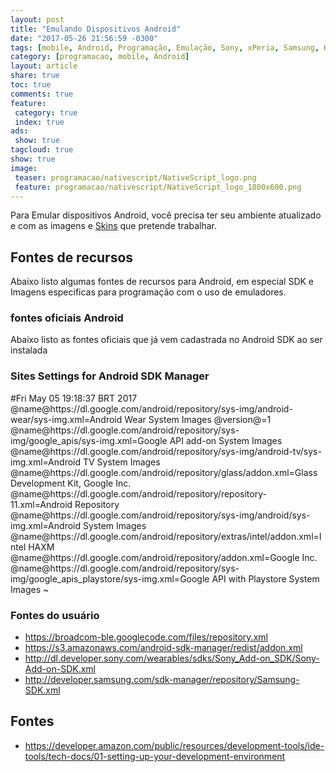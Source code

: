 ```yaml
---
layout: post
title: "Emulando Dispositivos Android"
date: "2017-05-26 21:56:59 -0300"
tags: [mobile, Android, Programação, Emulação, Sony, xPeria, Samsung, HTC, Xayomin ]
category: [programacao, mobile, Android]
layout: article
share: true
toc: true
comments: true
feature:
 category: true
 index: true
ads:
 show: true
tagcloud: true
show: true
image:
 teaser: programacao/nativescript/NativeScript_logo.png
 feature: programacao/nativescript/NativeScript_logo_1800x600.png
---
```


Para Emular dispositivos Android, você precisa ter seu ambiente atualizado e com as imagens e [Skins]() que pretende trabalhar.

<!--more-->

## Fontes de recursos

Abaixo listo algumas fontes de recursos para Android, em especial SDK e Imagens especificas para programação com o uso de emuladores.

### fontes oficiais Android

Abaixo listo as fontes oficiais que já vem cadastrada no Android SDK ao ser instalada

### Sites Settings for Android SDK Manager
#Fri May 05 19:18:37 BRT 2017
@name@https\://dl.google.com/android/repository/sys-img/android-wear/sys-img.xml=Android Wear System Images
@version@=1
@name@https\://dl.google.com/android/repository/sys-img/google_apis/sys-img.xml=Google API add-on System Images
@name@https\://dl.google.com/android/repository/sys-img/android-tv/sys-img.xml=Android TV System Images
@name@https\://dl.google.com/android/repository/glass/addon.xml=Glass Development Kit, Google Inc.
@name@https\://dl.google.com/android/repository/repository-11.xml=Android Repository
@name@https\://dl.google.com/android/repository/sys-img/android/sys-img.xml=Android System Images
@name@https\://dl.google.com/android/repository/extras/intel/addon.xml=Intel HAXM
@name@https\://dl.google.com/android/repository/addon.xml=Google Inc.
@name@https\://dl.google.com/android/repository/sys-img/google_apis_playstore/sys-img.xml=Google API with Playstore System Images
~                                                     

### Fontes do usuário

* https://broadcom-ble.googlecode.com/files/repository.xml
* https://s3.amazonaws.com/android-sdk-manager/redist/addon.xml
* http://dl.developer.sony.com/wearables/sdks/Sony_Add-on_SDK/Sony-Add-on-SDK.xml
* http://developer.samsung.com/sdk-manager/repository/Samsung-SDK.xml

## Fontes

 *  https://developer.amazon.com/public/resources/development-tools/ide-tools/tech-docs/01-setting-up-your-development-environment

